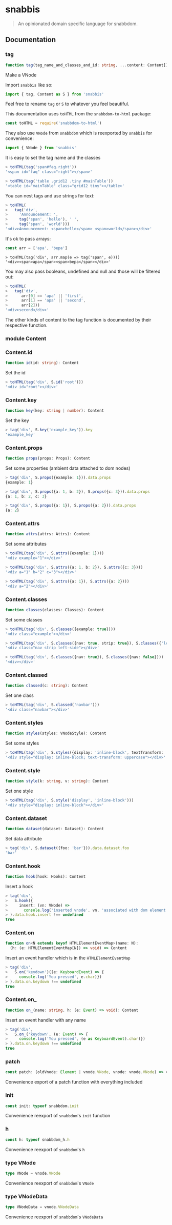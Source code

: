 # snabbis

> An opinionated domain specific language for snabbdom.

## Documentation

### tag

```typescript
function tag(tag_name_and_classes_and_id: string, ...content: Content[]): VNode
```

Make a VNode

Import `snabbis` like so:

```typescript
import { tag, Content as S } from 'snabbis'
```

Feel free to rename `tag` or `S` to whatever you feel beautiful.

This documentation uses `toHTML` from the `snabbdom-to-html` package:

```typescript
const toHTML = require('snabbdom-to-html')
```

They also use `VNode` from `snabbdom` which is reexported by `snabbis` for convenience:

```typescript
import { VNode } from 'snabbis'
```

It is easy to set the tag name and the classes

```typescript
> toHTML(tag('span#faq.right'))
'<span id="faq" class="right"></span>'
```

```typescript
> toHTML(tag('table .grid12 .tiny #mainTable'))
'<table id="mainTable" class="grid12 tiny"></table>'
```

You can nest tags and use strings for text:
```typescript
> toHTML(
>   tag('div',
>     'Announcement: ',
>     tag('span', 'hello'), ' ',
>     tag('span', 'world')))
'<div>Announcement: <span>hello</span> <span>world</span></div>'
```

It's ok to pass arrays:
```typescript
const arr = ['apa', 'bepa']
```

```
> toHTML(tag('div', arr.map(e => tag('span', e))))
'<div><span>apa</span><span>bepa</span></div>'
```

You may also pass booleans, undefined and null and those will be filtered out:
```typescript
> toHTML(
>   tag('div',
>      arr[0] == 'apa' || 'first',
>      arr[1] == 'apa' || 'second',
>      arr[2]))
'<div>second</div>'
```

The other kinds of content to the tag function is documented by their respective function.





### module Content



### Content.id

```typescript
function id(id: string): Content
```

Set the id

```typescript
> toHTML(tag('div', S.id('root')))
'<div id="root"></div>'
```





### Content.key

```typescript
function key(key: string | number): Content
```

Set the key

```typescript
> tag('div', S.key('example_key')).key
'example_key'
```





### Content.props

```typescript
function props(props: Props): Content
```

Set some properties (ambient data attached to dom nodes)

```typescript
> tag('div', S.props({example: 1})).data.props
{example: 1}
```

```typescript
> tag('div', S.props({a: 1, b: 2}), S.props({c: 3})).data.props
{a: 1, b: 2, c: 3}
```

```typescript
> tag('div', S.props({a: 1}), S.props({a: 2})).data.props
{a: 2}
```





### Content.attrs

```typescript
function attrs(attrs: Attrs): Content
```

Set some attributes

```typescript
> toHTML(tag('div', S.attrs({example: 1})))
'<div example="1"></div>'
```

```typescript
> toHTML(tag('div', S.attrs({a: 1, b: 2}), S.attrs({c: 3})))
'<div a="1" b="2" c="3"></div>'
```

```typescript
> toHTML(tag('div', S.attrs({a: 1}), S.attrs({a: 2})))
'<div a="2"></div>'
```





### Content.classes

```typescript
function classes(classes: Classes): Content
```

Set some classes

```typescript
> toHTML(tag('div', S.classes({example: true})))
'<div class="example"></div>'
```

```typescript
> toHTML(tag('div', S.classes({nav: true, strip: true}), S.classes({'left-side': true})))
'<div class="nav strip left-side"></div>'
```

```typescript
> toHTML(tag('div', S.classes({nav: true}), S.classes({nav: false})))
'<div></div>'
```





### Content.classed

```typescript
function classed(c: string): Content
```

Set one class

```typescript
> toHTML(tag('div', S.classed('navbar')))
'<div class="navbar"></div>'
```





### Content.styles

```typescript
function styles(styles: VNodeStyle): Content
```

Set some styles

```typescript
> toHTML(tag('div', S.styles({display: 'inline-block', textTransform: 'uppercase'})))
'<div style="display: inline-block; text-transform: uppercase"></div>'
```





### Content.style

```typescript
function style(k: string, v: string): Content
```

Set one style

```typescript
> toHTML(tag('div', S.style('display', 'inline-block')))
'<div style="display: inline-block"></div>'
```





### Content.dataset

```typescript
function dataset(dataset: Dataset): Content
```

Set data attribute

```typescript
> tag('div', S.dataset({foo: 'bar'})).data.dataset.foo
'bar'
```





### Content.hook

```typescript
function hook(hook: Hooks): Content
```

Insert a hook

```typescript
> tag('div',
>   S.hook({
>     insert: (vn: VNode) =>
>       console.log('inserted vnode', vn, 'associated with dom element', vn.elm)})
> ).data.hook.insert !== undefined
true
```





### Content.on

```typescript
function on<N extends keyof HTMLElementEventMap>(name: N):
  (h: (e: HTMLElementEventMap[N]) => void) => Content
```

Insert an event handler which is in the `HTMLElementEventMap`

```typescript
> tag('div',
>   S.on('keydown')((e: KeyboardEvent) => {
>     console.log('You pressed', e.char)})
> ).data.on.keydown !== undefined
true
```





### Content.on_

```typescript
function on_(name: string, h: (e: Event) => void): Content
```

Insert an event handler with any name

```typescript
> tag('div',
>   S.on_('keydown', (e: Event) => {
>     console.log('You pressed', (e as KeyboardEvent).char)})
> ).data.on.keydown !== undefined
true
```







### patch

```typescript
const patch: (oldVnode: Element | vnode.VNode, vnode: vnode.VNode) => vnode.VNode
```

Convenience export of a patch function with everything included





### init

```typescript
const init: typeof snabbdom.init
```

Convenience reexport of `snabbdom`'s `init` function





### h

```typescript
const h: typeof snabbdom_h.h
```

Convenience reexport of `snabbdom`'s `h`





### type VNode

```typescript
type VNode = vnode.VNode
```

Convenience reexport of `snabbdom`'s `VNode`





### type VNodeData

```typescript
type VNodeData = vnode.VNodeData
```

Convenience reexport of `snabbdom`'s `VNodeData`







